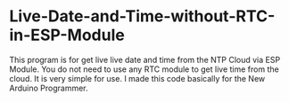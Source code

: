 # Live-Date-and-Time-without-RTC-in-ESP-Module
This program is for get live live date and time from the NTP Cloud via ESP Module. You do not need to use any RTC module to get live time from the cloud. It is very simple for use. I made this code basically for the New Arduino Programmer. 
